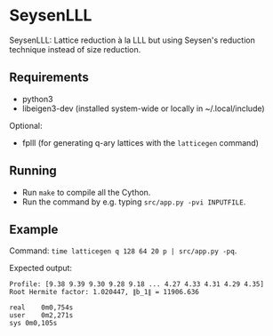 # SeysenLLL

SeysenLLL: Lattice reduction à la LLL but using Seysen's reduction technique instead of size reduction.

## Requirements

- python3
- libeigen3-dev (installed system-wide or locally in ~/.local/include)

Optional:

- fplll (for generating q-ary lattices with the `latticegen` command)

## Running

- Run `make` to compile all the Cython.
- Run the command by e.g. typing `src/app.py -pvi INPUTFILE`.


## Example

Command: `time latticegen q 128 64 20 p | src/app.py -pq`.

Expected output:
```
Profile: [9.38 9.39 9.30 9.28 9.18 ... 4.27 4.33 4.31 4.29 4.35]
Root Hermite factor: 1.020447, ∥b_1∥ = 11906.636

real	0m0,754s
user	0m2,271s
sys	0m0,105s
```
